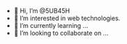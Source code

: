 - 👋 Hi, I’m @5UB45H
- 👀 I’m interested in web technologies.
- 🌱 I’m currently learning ...
- 💞️ I’m looking to collaborate on ...

<!---
5UB45H/5UB45H is a ✨ special ✨ repository because its `README.md` (this file) appears on your GitHub profile.
You can click the Preview link to take a look at your changes.
--->
